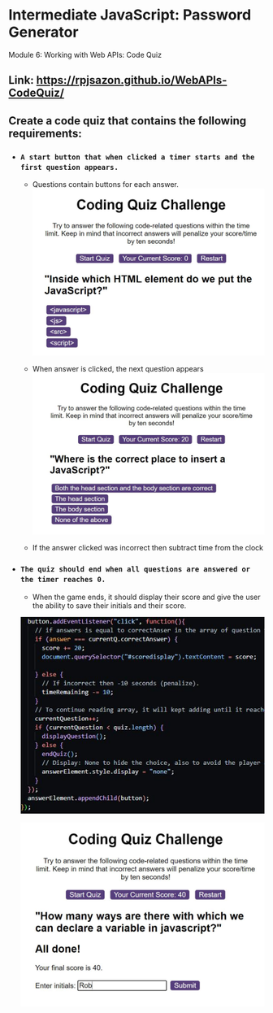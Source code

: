 # Intermediate JavaScript: Password Generator
Module 6: Working with Web APIs: Code Quiz

## Link: https://rpjsazon.github.io/WebAPIs-CodeQuiz/

## Create a code quiz that contains the following requirements:

* ### `A start button that when clicked a timer starts and the first question appears.`
 
  * Questions contain buttons for each answer.
  ![generatepassword](screenshot/question1.JPG)

  * When answer is clicked, the next question appears
  ![generatepassword](screenshot/question2.JPG)

  * If the answer clicked was incorrect then subtract time from the clock
 

* ### `The quiz should end when all questions are answered or the timer reaches 0.`

  * When the game ends, it should display their score and give the user the ability to save their initials and their score.
  
  ![generatepassword](screenshot/answerlogic10.JPG)

  ![generatepassword](screenshot/question3.JPG)
  

